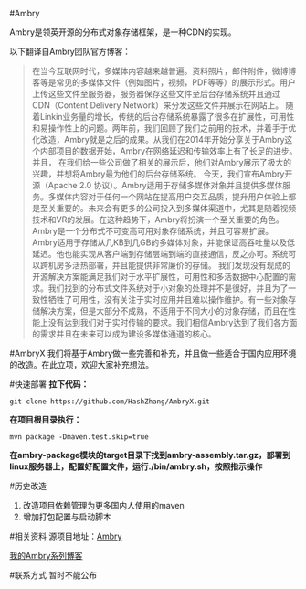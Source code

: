 #Ambry



Ambry是领英开源的分布式对象存储框架，是一种CDN的实现。

以下翻译自Ambry团队官方博客：

 > 在当今互联网时代，多媒体内容越来越普遍。资料照片，邮件附件，微博博客等是常见的多媒体文件（例如图片，视频，PDF等等）的展示形式。用户上传这些文件至服务器，服务器保存这些文件至后台存储系统并且通过CDN（Content Delivery Network）来分发这些文件并展示在网站上。
随着Linkin业务量的增长，传统的后台存储系统暴露了很多在扩展性，可用性和易操作性上的问题。两年前，我们回顾了我们之前用的技术，并着手于优化改造，Ambry就是之后的成果。从我们在2014年开始分享关于Ambry这个内部项目的数据开始，Ambry在网络延迟和传输效率上有了长足的进步。并且， 在我们给一些公司做了相关的展示后，他们对Ambry展示了极大的兴趣，并想将Ambry最为他们的后台存储系统。
今天，我们宣布Ambry开源（Apache 2.0 协议）。Ambry适用于存储多媒体对象并且提供多媒体服务。多媒体内容对于任何一个网站在提高用户交互品质，提升用户体验上都是至关重要的。未来会有更多的公司投入到多媒体渠道中，尤其是随着视频技术和VR的发展。在这种趋势下，Ambry将扮演一个至关重要的角色。
Ambry是一个分布式不可变高可用对象存储系统，并且可容易扩展。 Ambry适用于存储从几KB到几GB的多媒体对象，并能保证高吞吐量以及低延迟。他也能实现从客户端到存储层端到端的直接通信，反之亦可。系统可以跨机房多活热部署，并且能提供非常廉价的存储。
我们发现没有现成的开源解决方案能满足我们对于水平扩展性，可用性和多活数据中心配置的需求。我们找到的分布式文件系统对于小对象的处理并不是很好，并且为了一致性牺牲了可用性，没有关注于实时应用并且难以操作维护。有一些对象存储解决方案，但是大部分不成熟，不适用于不同大小的对象存储，而且在性能上没有达到我们对于实时传输的要求。我们相信Ambry达到了我们各方面的需求并且在未来可以成为建设多媒体通道的核心。

#AmbryX
我们将基于Ambry做一些完善和补充，并且做一些适合于国内应用环境的改造。在此立项，欢迎大家补充想法。

#快速部署
**拉下代码：**
```
git clone https://github.com/HashZhang/AmbryX.git
```
**在项目根目录执行：**
```
mvn package -Dmaven.test.skip=true
```
**在ambry-package模块的target目录下找到ambry-assembly.tar.gz，部署到linux服务器上，配置好配置文件，运行./bin/ambry.sh，按照指示操作**


#历史改造
1. 改造项目依赖管理为更多国内人使用的maven
2. 增加打包配置与启动脚本

#相关资料
源项目地址：[Ambry](https://github.com/linkedin/ambry)

[我的Ambry系列博客](http://www.hashzhang.com/frontend/html/blogKind.html?blogKindId=00001eadb2b09_f749_41d2_a8ac_96758cb62c00)

#联系方式
暂时不能公布